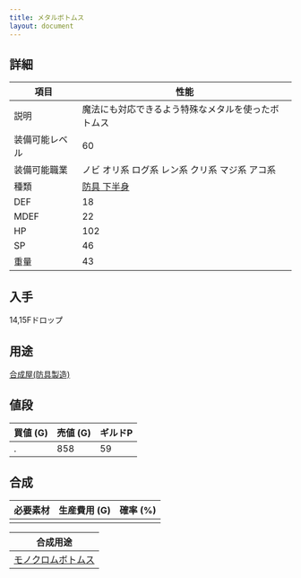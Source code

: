 ```yaml
---
title: メタルボトムス
layout: document
---
```

## 詳細


|項目|性能|
|---|---|
|説明|魔法にも対応できるよう特殊なメタルを使ったボトムス|
|装備可能レベル|60|
|装備可能職業|ノビ オリ系 ログ系 レン系 クリ系 マジ系 アコ系|
|種類|[防具 下半身](防具(下半身))|
|DEF|18|
|MDEF|22|
|HP|102|
|SP|46|
|重量|43|

## 入手

14,15Fドロップ

## 用途

[合成屋(防具製造)](合成屋(防具製造))

## 値段


|買値 (G)|売値 (G)|ギルドP|
|---|---|---|
|.|858|59|

## 合成


|必要素材|生産費用 (G)|確率 (%)|
|---|---|---|
||||


|合成用途|
|---|
|[モノクロムボトムス](モノクロムボトムス)|